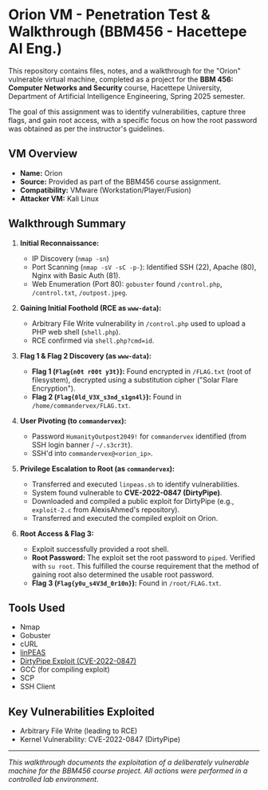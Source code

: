 # Orion VM - Penetration Test & Walkthrough (BBM456 - Hacettepe AI Eng.)

This repository contains files, notes, and a walkthrough for the "Orion" vulnerable virtual machine, completed as a project for the **BBM 456: Computer Networks and Security** course, Hacettepe University, Department of Artificial Intelligence Engineering, Spring 2025 semester.

The goal of this assignment was to identify vulnerabilities, capture three flags, and gain root access, with a specific focus on how the root password was obtained as per the instructor's guidelines.

## VM Overview

*   **Name:** Orion
*   **Source:** Provided as part of the BBM456 course assignment.
*   **Compatibility:** VMware (Workstation/Player/Fusion)
*   **Attacker VM:** Kali Linux

## Walkthrough Summary

1.  **Initial Reconnaissance:**
    *   IP Discovery (`nmap -sn`)
    *   Port Scanning (`nmap -sV -sC -p-`): Identified SSH (22), Apache (80), Nginx with Basic Auth (81).
    *   Web Enumeration (Port 80): `gobuster` found `/control.php`, `/control.txt`, `/outpost.jpeg`.

2.  **Gaining Initial Foothold (RCE as `www-data`):**
    *   Arbitrary File Write vulnerability in `/control.php` used to upload a PHP web shell (`shell.php`).
    *   RCE confirmed via `shell.php?cmd=id`.

3.  **Flag 1 & Flag 2 Discovery (as `www-data`):**
    *   **Flag 1 (`Flag{n0t r00t y3t}`):** Found encrypted in `/FLAG.txt` (root of filesystem), decrypted using a substitution cipher ("Solar Flare Encryption").
    *   **Flag 2 (`Flag{0ld_V3X_s3nd_s1gn4l}`):** Found in `/home/commandervex/FLAG.txt`.

4.  **User Pivoting (to `commandervex`):**
    *   Password `HumanityOutpost2049!` for `commandervex` identified (from SSH login banner / `~/.s3cr3t`).
    *   SSH'd into `commandervex@<orion_ip>`.

5.  **Privilege Escalation to Root (as `commandervex`):**
    *   Transferred and executed `linpeas.sh` to identify vulnerabilities.
    *   System found vulnerable to **CVE-2022-0847 (DirtyPipe)**.
    *   Downloaded and compiled a public exploit for DirtyPipe (e.g., `exploit-2.c` from AlexisAhmed's repository).
    *   Transferred and executed the compiled exploit on Orion.

6.  **Root Access & Flag 3:**
    *   Exploit successfully provided a root shell.
    *   **Root Password:** The exploit set the root password to `piped`. Verified with `su root`. This fulfilled the course requirement that the method of gaining root also determined the usable root password.
    *   **Flag 3 (`Flag{y0u_s4V3d_0r10n}`):** Found in `/root/FLAG.txt`.

## Tools Used

*   Nmap
*   Gobuster
*   cURL
*   [linPEAS](https://github.com/peass-ng/PEASS-ng)
*   [DirtyPipe Exploit (CVE-2022-0847)](https://github.com/AlexisAhmed/CVE-2022-0847-DirtyPipe-Exploits)
*   GCC (for compiling exploit)
*   SCP
*   SSH Client

## Key Vulnerabilities Exploited

*   Arbitrary File Write (leading to RCE)
*   Kernel Vulnerability: CVE-2022-0847 (DirtyPipe)

---

*This walkthrough documents the exploitation of a deliberately vulnerable machine for the BBM456 course project. All actions were performed in a controlled lab environment.*